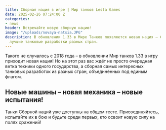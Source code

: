 ```yaml
---
title: Сборная нация в игре | Мир танков Lesta Games
date: 2025-02-26 07:24:00 Z
categories:
- news
header: Встречайте новую сборную нацию!
image: "/uploads/novaya-natsia.JPG"
description: В обновлении 1.33 в Мире Танков появляется новая нация – Сборная, объединяющая
  лучшие танковые разработки разных стран.
---
```


Такого не случалось с 2018 года – в обновлении Мир танков 1.33 в игру приходит новая нация! Но на этот раз вас ждёт не просто очередная ветка техники одного государства, а сборная самых интересных танковых разработок из разных стран, объединённых под единым флагом.

## Новые машины – новая механика – новые испытания!

Танки Сборной наций уже доступны на общем тесте. Присоединяйтесь, испытайте их в бою и будьте среди первых, кто освоит новую силу на полях сражений!

<!-- Yandex.RTB R-A-1959236-7 -->
<div id="yandex_rtb_R-A-1959236-7"></div>
<script>window.yaContextCb.push(()=>{
	Ya.Context.AdvManager.render({
		"blockId": "R-A-1959236-7",
		"renderTo": "yandex_rtb_R-A-1959236-7"
	})
})
</script>

